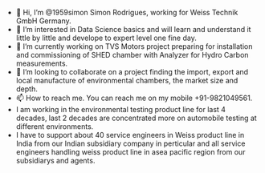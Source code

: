 - 👋 Hi, I’m @1959simon Simon Rodrigues, working for Weiss Technik GmbH Germany.
- 👀 I’m interested in Data Science basics and will learn and understand it little by little and develope to expert level one fine day.
- 🌱 I’m currently working on TVS Motors project preparing for installation and commissioning of SHED chamber with Analyzer for Hydro Carbon measurements.
- 💞️ I’m looking to collaborate on a project finding the import, export and local manufacture of environmental chambers, the market size and depth.
- 📫 How to reach me. You can reach me on my mobile +91-9821049561.
- I am working in the environmental testing product line for last 4 decades, last 2 decades are concentrated more on automobile testing at different environments.
- I have to support about 40 service engineers in Weiss product line in India from our Indian subsidiary company in perticular and all service engineers handling weiss product line in asea pacific region from our subsidiarys and agents.

<!---
1959simon/1959simon is a ✨ special ✨ repository because its `README.md` (this file) appears on your GitHub profile.
You can click the Preview link to take a look at your changes.
--->
